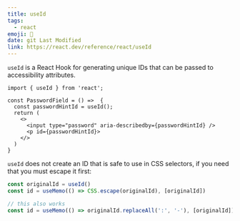 ```yaml
---
title: useId
tags:
  - react
emoji: 🎣
date: git Last Modified
link: https://react.dev/reference/react/useId
---
```


`useId` is a React Hook for generating unique IDs that can be passed to accessibility attributes.

```tsx
import { useId } from 'react';

const PasswordField = () =>  {
  const passwordHintId = useId();
  return (
    <>
      <input type="password" aria-describedby={passwordHintId} />
      <p id={passwordHintId}>
    </>
  )
}
```

`useId` does not create an ID that is safe to use in CSS selectors, if you need that you must escape it first:

```ts
const originalId = useId()
const id = useMemo(() => CSS.escape(originalId), [originalId])

// this also works
const id = useMemo(() => originalId.replaceAll(':', '-'), [originalId])
```
